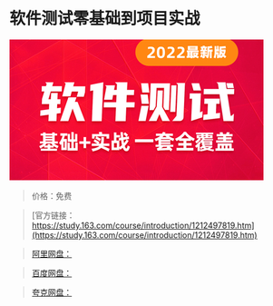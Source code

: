 # 软件测试零基础到项目实战

![img](../../../assets/study163/free/f9b352126000421ab68345de3ad5c2ee.jpg)

> 价格：免费

> [官方链接：https://study.163.com/course/introduction/1212497819.htm](https://study.163.com/course/introduction/1212497819.htm)

> [阿里网盘：]()

> [百度网盘：]()

> [夸克网盘：]()
